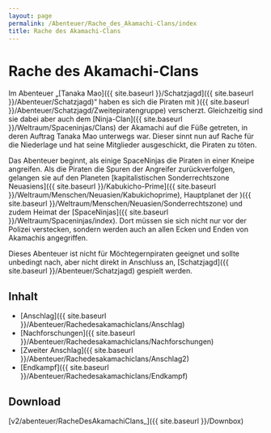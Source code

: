 ```yaml
---
layout: page
permalink: /Abenteuer/Rache_des_Akamachi-Clans/index
title: Rache des Akamachi-Clans
---
```


# Rache des Akamachi-Clans

Im Abenteuer &bdquo;[Tanaka Mao]({{ site.baseurl }}/Schatzjagd]({{ site.baseurl }}/Abenteuer/Schatzjagd)&ldquo; haben es sich die Piraten mit )({{ site.baseurl }}/Abenteuer/Schatzjagd/Zweitepiratengruppe) verscherzt. Gleichzeitig sind sie dabei aber auch dem [Ninja-Clan]({{ site.baseurl }}/Weltraum/Spaceninjas/Clans) der Akamachi auf die Füße getreten, in deren Auftrag Tanaka Mao unterwegs war. Dieser sinnt nun auf Rache für die Niederlage und hat seine Mitglieder ausgeschickt, die Piraten zu töten.

Das Abenteuer beginnt, als einige SpaceNinjas die Piraten in einer Kneipe angreifen. Als die Piraten die Spuren der Angreifer zurückverfolgen, gelangen sie auf den Planeten [kapitalistischen Sonderrechtszone Neuasiens]({{ site.baseurl }}/Kabukicho-Prime]({{ site.baseurl }}/Weltraum/Menschen/Neuasien/Kabukichoprime), Hauptplanet der )({{ site.baseurl }}/Weltraum/Menschen/Neuasien/Sonderrechtszone) und zudem Heimat der [SpaceNinjas]({{ site.baseurl }}/Weltraum/Spaceninjas/index). Dort müssen sie sich nicht nur vor der Polizei verstecken, sondern werden auch an allen Ecken und Enden von Akamachis angegriffen.

Dieses Abenteuer ist nicht für Möchtegernpiraten geeignet und sollte unbedingt nach, aber nicht direkt in Anschluss an, [Schatzjagd]({{ site.baseurl }}/Abenteuer/Schatzjagd) gespielt werden.

## Inhalt

- [Anschlag]({{ site.baseurl }}/Abenteuer/Rachedesakamachiclans/Anschlag)
- [Nachforschungen]({{ site.baseurl }}/Abenteuer/Rachedesakamachiclans/Nachforschungen)
- [Zweiter Anschlag]({{ site.baseurl }}/Abenteuer/Rachedesakamachiclans/Anschlag2)
- [Endkampf]({{ site.baseurl }}/Abenteuer/Rachedesakamachiclans/Endkampf)

## Download

[v2/abenteuer/RacheDesAkamachiClans_]({{ site.baseurl }}/Downbox)
